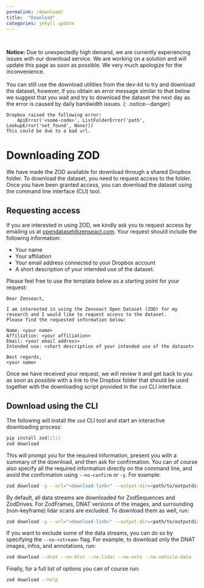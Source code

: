 ```yaml
---
permalink: /download/
title:  "Download"
categories: jekyll update
---
```

<br>

**Notice:** Due to unexpectedly high demand, we are currently experiencing issues with our download service. We are working on a solution and will update this page as soon as possible. We very much apologize for the inconvenience. <br> <br> You can still use the download utilities from the dev-kit to try and download the dataset, however, if you obtain an error message similar to that below we suggest that you wait and try to download the dataset the next day as the error is caused by daily bandwidth issues.
{: .notice--danger}

```
Dropbox raised the following error:
    ApiError('<some-code>', ListFolderError('path', LookupError('not_found', None)))
This could be due to a bad url.
```

# Downloading ZOD
We have made the ZOD available for download through a shared Dropbox folder. To download the dataset, you need to request access to the folder. Once you have been granted access, you can download the dataset using the command line interface (CLI) tool.
## Requesting access
If you are interested in using ZOD, we kindly ask you to request access by emailing us at <opendataset@zenseact.com>. Your request should include the following information:
- Your name
- Your affiliation
- Your email address connected to your Dropbox account
- A short description of your intended use of the dataset.

Please feel free to use the template below as a starting point for your request:
```
Dear Zenseact,

I am interested in using the Zenseact Open Dataset (ZOD) for my research and I would like to request access to the dataset.
Please find the requested information below:

Name: <your name>
Affiliation: <your affiliation>
Email: <your email address>
Intended use: <short description of your intended use of the dataset>

Best regards,
<your name>
```

Once we have received your request, we will review it and get back to you as soon as possible with a link to the Dropbox folder that should be used together with the downloading script provided in the `zod` CLI interface.


## Download using the CLI
The following will install the `zod` CLI tool and start an interactive downloading process:
```bash
pip install zod[cli]
zod download
```
This will prompt you for the required information, present you with a summary of the download, and then ask for confirmation. You can of course also specify all the required information directly on the command line, and avoid the confirmation using `--no-confirm` or `-y`. For example:
```bash
zod download -y --url="<download-link>" --output-dir=<path/to/outputdir> --subset=frames --version=mini
```
By default, all data streams are downloaded for ZodSequences and ZodDrives. For ZodFrames, DNAT versions of the images, and surrounding (non-keyframe) lidar scans are excluded. To download them as well, run:
```bash
zod download -y --url="<download-link>" --output-dir=<path/to/outputdir> --subset=frames --version=full --num-scans-before=-1 --num-scans-after=-1 --dnat
```
If you want to exclude some of the data streams, you can do so by specifying the `--no-<stream>` flag. For example, to download only the DNAT images, infos, and annotations, run:
```bash
zod download --dnat --no-blur --no-lidar --no-oxts --no-vehicle-data
```
Finally, for a full list of options you can of course run:
```bash
zod download --help
```
